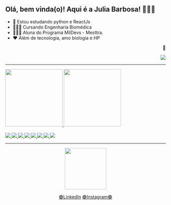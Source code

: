 ## Olá, bem vinda(o)! Aqui é a Julia Barbosa! 💁🏾‍♀️


- 🌱 Estou estudando python e ReactJs
- 👩🏾‍🎓 Cursando Engenharia Biomédica
- 👩🏾‍💻 Aluna do Programa MilDevs - Mesttra.
- ❤ Além de tecnologia, amo biologia e HP
<div>
  <p align="right"> 👀 </p>
  <p align="right">   <img alingn="center" src="https://profile-counter.glitch.me/SeuPerfildoGitHub/count.svg" /></p>
</div>
<hr>
<div>
  <a href="https://github.com/jsilvabarb">     
  <img height="180em" src="https://github-readme-stats.vercel.app/api?username=jsilvabarb&theme=jolly&show_icons=true"></img>
  <img height="180em"  src="https://github-readme-stats.vercel.app/api/top-langs/?username=jsilvabarb&layout=compact&langs_count=16&theme=jolly"></img>  
</div>
<br>
<div>
    <img src="https://img.shields.io/badge/JavaScript-F7DF1E?style=for-the-badge&logo=javascript&logoColor=black"></img>
    <img src="https://img.shields.io/badge/Node.js-43853D?style=for-the-badge&logo=node.js&logoColor=white"></img>
    <img src="https://img.shields.io/badge/HTML5-E34F26?style=for-the-badge&logo=html5&logoColor=white"></img>
    <img src="https://img.shields.io/badge/CSS3-1572B6?style=for-the-badge&logo=css3&logoColor=white"></img>
    <img src="https://img.shields.io/badge/Python-14354C?style=for-the-badge&logo=python&logoColor=white"></img>
    <img src="https://img.shields.io/badge/C-00599C?style=for-the-badge&logo=c&logoColor=white"></img>
    <img src="https://img.shields.io/badge/Java-ED8B00?style=for-the-badge&logo=java&logoColor=white"></img>
    <img src="https://img.shields.io/badge/PHP-777BB4?style=for-the-badge&logo=php&logoColor=white"></img>   
</div>
<div>
  <hr>
  <p align="center"><img src="https://i.picasion.com/pic91/027215eee1c494d5ca673325c9ffeef4.gif" width="130px" height="130px"></img> </p>
  <div>
    <p align="center">
      <a href="https://www.linkedin.com/in/julia-barbosa-795545171/">🟣LinkedIn</a>
      <a href="https://www.instagram.com/jsilvabarb/?hl=pt-br">🟣Instagram🟣</a>
    </p>
  </div>
</div>
